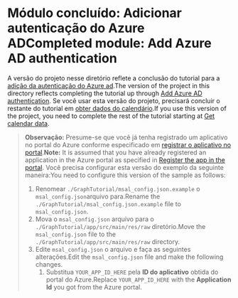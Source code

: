 # <a name="completed-module-add-azure-ad-authentication"></a><span data-ttu-id="b4ac8-101">Módulo concluído: Adicionar autenticação do Azure AD</span><span class="sxs-lookup"><span data-stu-id="b4ac8-101">Completed module: Add Azure AD authentication</span></span>

<span data-ttu-id="b4ac8-102">A versão do projeto nesse diretório reflete a conclusão do tutorial para a [adição da autenticação do Azure ad](https://docs.microsoft.com/graph/tutorials/android?tutorial-step=3).</span><span class="sxs-lookup"><span data-stu-id="b4ac8-102">The version of the project in this directory reflects completing the tutorial up through [Add Azure AD authentication](https://docs.microsoft.com/graph/tutorials/android?tutorial-step=3).</span></span> <span data-ttu-id="b4ac8-103">Se você usar esta versão do projeto, precisará concluir o restante do tutorial em [obter dados do calendário](https://docs.microsoft.com/graph/tutorials/android?tutorial-step=4).</span><span class="sxs-lookup"><span data-stu-id="b4ac8-103">If you use this version of the project, you need to complete the rest of the tutorial starting at [Get calendar data](https://docs.microsoft.com/graph/tutorials/android?tutorial-step=4).</span></span>

> <span data-ttu-id="b4ac8-104">**Observação:** Presume-se que você já tenha registrado um aplicativo no portal do Azure conforme especificado em [registrar o aplicativo no portal](https://docs.microsoft.com/graph/tutorials/android?tutorial-step=2).</span><span class="sxs-lookup"><span data-stu-id="b4ac8-104">**Note:** It is assumed that you have already registered an application in the Azure portal as specified in [Register the app in the portal](https://docs.microsoft.com/graph/tutorials/android?tutorial-step=2).</span></span> <span data-ttu-id="b4ac8-105">Você precisa configurar esta versão do exemplo da seguinte maneira:</span><span class="sxs-lookup"><span data-stu-id="b4ac8-105">You need to configure this version of the sample as follows:</span></span>
>
> 1. <span data-ttu-id="b4ac8-106">Renomear `./GraphTutorial/msal_config.json.example` o `msal_config.json`arquivo para.</span><span class="sxs-lookup"><span data-stu-id="b4ac8-106">Rename the `./GraphTutorial/msal_config.json.example` file to `msal_config.json`.</span></span>
> 1. <span data-ttu-id="b4ac8-107">Mova o `msal_config.json` arquivo para o `./GraphTutorial/app/src/main/res/raw` diretório.</span><span class="sxs-lookup"><span data-stu-id="b4ac8-107">Move the `msal_config.json` file to the `./GraphTutorial/app/src/main/res/raw` directory.</span></span>
> 1. <span data-ttu-id="b4ac8-108">Edite `msal_config.json` o arquivo e faça as seguintes alterações.</span><span class="sxs-lookup"><span data-stu-id="b4ac8-108">Edit the `msal_config.json` file and make the following changes.</span></span>
>     1. <span data-ttu-id="b4ac8-109">Substitua `YOUR_APP_ID_HERE` pela **ID do aplicativo** obtida do portal do Azure.</span><span class="sxs-lookup"><span data-stu-id="b4ac8-109">Replace `YOUR_APP_ID_HERE` with the **Application Id** you got from the Azure portal.</span></span>
